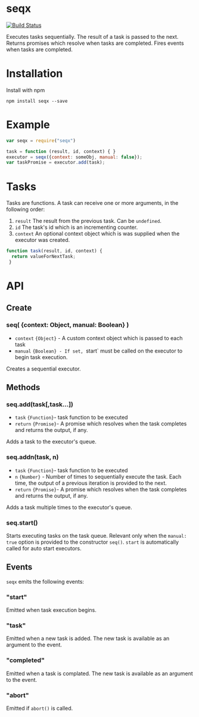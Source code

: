 # seqx

[![Build Status](https://travis-ci.org/venkatperi/seqx.svg?branch=master)](https://travis-ci.org/venkatperi/seqx)

Executes tasks sequentially. The result of a task is passed to the next. Returns promises which resolve when tasks are completed. Fires events when tasks are completed.

# Installation

Install with npm

```
npm install seqx --save
```

# Example

```javascript
var seqx = require("seqx")

task = function (result, id, context) { }
executor = seqx({context: someObj, manual: false});
var taskPromise = executor.add(task);
```

# Tasks
Tasks are functions. A task can receive one or more arguments, in the following order:

1. `result` The result from the previous task. Can be `undefined`.
2. `id` The task's id which is an incrementing counter.
3. `context` An optional context object which is was supplied when the executor was created.

```javascript
function task(result, id, context) {
  return valueForNextTask;
 }
```

# API

## Create

### seq( {context: Object, manual: Boolean} )

* `context` `{Object}` - A custom context object which is passed to each task
* `manual` `{Boolean} - If set, `start` must be called on the executor to begin task execution.

Creates a sequential executor.

## Methods

### seq.add(task[,task...])

* `task` `{Function}`- task function to be executed
* `return` `{Promise}`- A promise which resolves when the task completes and returns the output, if any.

Adds a task to the executor's queue.

### seq.addn(task, n)
* `task` `{Function}`- task function to be executed
* `n` `{Number}` - Number of times to sequentially execute the task. Each time, the output of a previous iteration is provided to the next.
* `return` `{Promise}`- A promise which resolves when the task completes and returns the output, if any.

Adds a task multiple times to the executor's queue.

### seq.start()
Starts executing tasks on the task queue. Relevant only when the `manual: true` option is provided to the constructor `seq()`. `start` is automatically called for auto start executors.

## Events
`seqx` emits the following events:

### "start"
Emitted when task execution begins.

### "task"
Emitted when a new task is added. The new task is available as an argument to the event.

### "completed"

Emitted when a  task is complated. The new task is available as an argument to the event.

### "abort"

Emitted if `abort()` is called.
